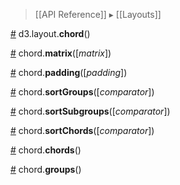 > [[API Reference]] ▸ [[Layouts]]

<a name="chord" href="#chord">#</a> d3.layout.<b>chord</b>()

<a name="matrix" href="#matrix">#</a> chord.<b>matrix</b>([<i>matrix</i>])

<a name="padding" href="#padding">#</a> chord.<b>padding</b>([<i>padding</i>])

<a name="sortGroups" href="#sortGroups">#</a> chord.<b>sortGroups</b>([<i>comparator</i>])

<a name="sortSubgroups" href="#sortSubgroups">#</a> chord.<b>sortSubgroups</b>([<i>comparator</i>])

<a name="sortChords" href="#sortChords">#</a> chord.<b>sortChords</b>([<i>comparator</i>])

<a name="chords" href="#chords">#</a> chord.<b>chords</b>()

<a name="groups" href="#groups">#</a> chord.<b>groups</b>()
